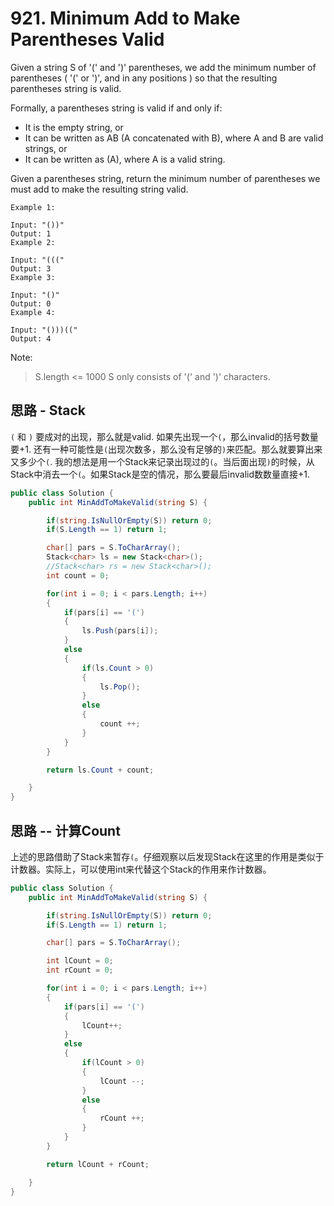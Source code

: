 # 921. Minimum Add to Make Parentheses Valid

Given a string S of '(' and ')' parentheses, we add the minimum number of parentheses ( '(' or ')', and in any positions ) so that the resulting parentheses string is valid.

Formally, a parentheses string is valid if and only if:

* It is the empty string, or
* It can be written as AB (A concatenated with B), where A and B are valid strings, or
* It can be written as (A), where A is a valid string.

Given a parentheses string, return the minimum number of parentheses we must add to make the resulting string valid.

```text
Example 1:

Input: "())"
Output: 1
Example 2:

Input: "((("
Output: 3
Example 3:

Input: "()"
Output: 0
Example 4:

Input: "()))(("
Output: 4
```

Note:

> S.length <= 1000
> S only consists of '(' and ')' characters.

## 思路 - Stack

`(` 和 `)` 要成对的出现，那么就是valid. 如果先出现一个`(`，那么invalid的括号数量要+1. 还有一种可能性是`(`出现次数多，那么没有足够的`)`来匹配。那么就要算出来又多少个`(`.
我的想法是用一个Stack来记录出现过的`(`。当后面出现`)`的时候，从Stack中消去一个`(`。如果Stack是空的情况，那么要最后invalid数数量直接+1.

```csharp
public class Solution {
    public int MinAddToMakeValid(string S) {

        if(string.IsNullOrEmpty(S)) return 0;
        if(S.Length == 1) return 1;

        char[] pars = S.ToCharArray();
        Stack<char> ls = new Stack<char>();
        //Stack<char> rs = new Stack<char>();
        int count = 0;

        for(int i = 0; i < pars.Length; i++)
        {
            if(pars[i] == '(')
            {
                ls.Push(pars[i]);
            }
            else
            {
                if(ls.Count > 0)
                {
                    ls.Pop();
                }
                else
                {
                    count ++;
                }
            }
        }

        return ls.Count + count;

    }
}
```

## 思路 -- 计算Count

上述的思路借助了Stack来暂存`(`。仔细观察以后发现Stack在这里的作用是类似于计数器。实际上，可以使用int来代替这个Stack的作用来作计数器。

```csharp
public class Solution {
    public int MinAddToMakeValid(string S) {

        if(string.IsNullOrEmpty(S)) return 0;
        if(S.Length == 1) return 1;

        char[] pars = S.ToCharArray();

        int lCount = 0;
        int rCount = 0;

        for(int i = 0; i < pars.Length; i++)
        {
            if(pars[i] == '(')
            {
                lCount++;
            }
            else
            {
                if(lCount > 0)
                {
                    lCount --;
                }
                else
                {
                    rCount ++;
                }
            }
        }

        return lCount + rCount;

    }
}
```
